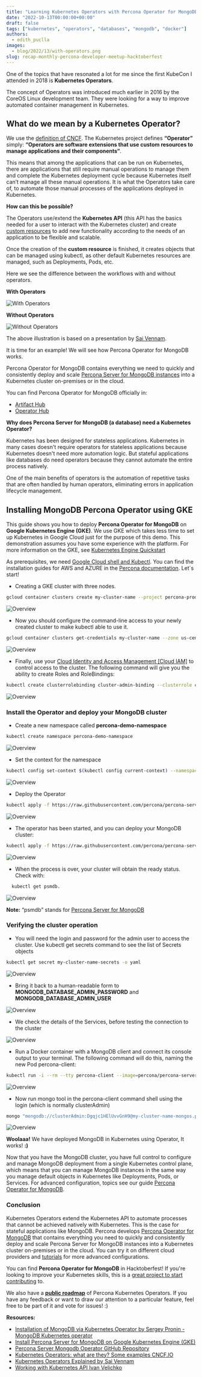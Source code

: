 ```yaml
---
title: "Learning Kubernetes Operators with Percona Operator for MongoDB"
date: "2022-10-13T00:00:00+00:00"
draft: false
tags: ["kubernetes", "operators", "databases", "mongodb", "docker"]
authors:
  - edith_puclla
images:
  - blog/2022/13/with-operators.png
slug: recap-monthly-percona-developer-meetup-hacktoberfest
---
```


One of the topics that have resonated a lot for me since the first KubeCon I attended in 2018 is **Kubernetes Operators**.

The concept of Operators was introduced much earlier in 2016 by the CoreOS Linux development team. They were looking for a way to improve automated container management in Kubernetes.

## What do we mean by a Kubernetes Operator?

We use the [definition of CNCF](<https://www.cncf.io/blog/2022/06/15/kubernetes-operators-what-are-they-some-examples/#:~:text=K8s%20Operators%20are%20controllers%20for,Custom%20Resource%20Definitions%20(CRD).>). The Kubernetes project defines **“Operator”** simply: **“Operators are software extensions that use custom resources to manage applications and their components“**.

This means that among the applications that can be run on Kubernetes, there are applications that still require manual operations to manage them and complete the Kubernetes deployment cycle because Kubernetes itself can’t manage all these manual operations. It is what the Operators take care of, to automate those manual processes of the applications deployed in Kubernetes.

**How can this be possible?**

The Operators use/extend the **Kubernetes API** (this API has the basics needed for a user to interact with the Kubernetes cluster) and create [custom resources](https://kubernetes.io/docs/concepts/extend-kubernetes/api-extension/custom-resources/#:~:text=A%20custom%20resource%20is%20an,resources%2C%20making%20Kubernetes%20more%20modular.) to add new functionality according to the needs of an application to be flexible and scalable.

Once the creation of the **custom resource** is finished, it creates objects that can be managed using kubectl, as other default Kubernetes resources are managed, such as Deployments, Pods, etc.

Here we see the difference between the workflows with and without operators.

**With Operators**

![With Operators](blog/2022/13/with-operators.png)

**Without Operators**

![Without Operators](blog/2022/13/without-operators.png)

The above illustration is based on a presentation by [Sai Vennam](https://youtu.be/i9V4oCa5f9I?t=403).

It is time for an example!
We will see how Percona Operator for MongoDB works.

Percona Operator for MongoDB contains everything we need to quickly and consistently deploy and scale [Percona Server for MongoDB instances](https://www.percona.com/software/mongodb/percona-server-for-mongodb) into a Kubernetes cluster on-premises or in the cloud.

You can find Percona Operator for MongoDB officially in:

- [Artifact Hub](https://artifacthub.io/packages/olm/community-operators/percona-server-mongodb-operator)
- [Operator Hub](https://operatorhub.io/operator/percona-server-mongodb-operator)

**Why does Percona Server for MongoDB (a database) need a Kubernetes Operator?**

Kubernetes has been designed for stateless applications. Kubernetes in many cases doesn't require operators for stateless applications because Kubernetes doesn't need more automation logic. But stateful applications like databases do need operators because they cannot automate the entire process natively.

One of the main benefits of operators is the automation of repetitive tasks that are often handled by human operators, eliminating errors in application lifecycle management.

## Installing MongoDB Percona Operator using GKE

This guide shows you how to deploy **Percona Operator for MongoDB** on **Google Kubernetes Engine (GKE)**. We use GKE which takes less time to set up Kubernetes in Google Cloud just for the purpose of this demo. This demonstration assumes you have some experience with the platform. For more information on the GKE, see [Kubernetes Engine Quickstart](https://cloud.google.com/kubernetes-engine/docs/deploy-app-cluster.)

As prerequisites, we need [Google Cloud shell and Kubectl](https://docs.percona.com/percona-operator-for-mongodb/gke.html#prerequisites). You can find the installation guides for AWS and AZURE in the [Percona documentation](https://docs.percona.com/percona-operator-for-mongodb/#advanced-installation-guides). Let´s start!

- Creating a GKE cluster with three nodes.

```bash
gcloud container clusters create my-cluster-name --project percona-product --zone us-central1-a --cluster-version 1.23 --machine-type n1-standard-4 --num-nodes=3
```

![Overview](blog/2022/13/1-operators-gcloud.png)

- Now you should configure the command-line access to your newly created cluster to make kubectl able to use it.

```bash
gcloud container clusters get-credentials my-cluster-name --zone us-central1-a --project percona-product
```

![Overview](blog/2022/13/2-operators-get-credentials.png)

- Finally, use your [Cloud Identity and Access Management [Cloud IAM]](https://cloud.google.com/iam) to control access to the cluster. The following command will give you the ability to create Roles and RoleBindings:

```bash
kubectl create clusterrolebinding cluster-admin-binding --clusterrole cluster-admin --user $(gcloud config get-value core/account)
```

![Overview](blog/2022/13/3-kubectl-create-cluisterrolebinding.png)

### Install the Operator and deploy your MongoDB cluster

- Create a new namespace called **percona-demo-namespace**

```bash
kubectl create namespace percona-demo-namespace
```

![Overview](blog/2022/13/4-kubectl-create-namespace.png)

- Set the context for the namespace

```bash
kubectl config set-context $(kubectl config current-context) --namespace=percona-demo-namespace
```

![Overview](blog/2022/13/5-kubectl-config-set-contex.png)

- Deploy the Operator

```bash
kubectl apply -f https://raw.githubusercontent.com/percona/percona-server-mongodb-operator/v1.13.0/deploy/bundle.yaml
```

![Overview](blog/2022/13/6-kubectl-apply-f-bundle.png)

- The operator has been started, and you can deploy your MongoDB cluster:

```bash
kubectl apply -f https://raw.githubusercontent.com/percona/percona-server-mongodb-operator/v1.13.0/deploy/cr.yaml
```

![Overview](blog/2022/13/7-kubectl-apply-f-cr.png)

- When the process is over, your cluster will obtain the ready status. Check with:

```bash
  kubectl get psmdb.
```

![Overview](blog/2022/13/8-kubectl-get-psmdb.png)

**Note:** “psmdb” stands for [Percona Server for MongoDB](https://www.percona.com/software/mongodb/percona-server-for-mongodb)

### Verifying the cluster operation

- You will need the login and password for the admin user to access the cluster. Use kubectl get secrets command to see the list of Secrets objects

```bash
kubectl get secret my-cluster-name-secrets -o yaml
```

![Overview](blog/2022/13/9-kubectl-get-secret.png)

- Bring it back to a human-readable form to **MONGODB_DATABASE_ADMIN_PASSWORD** and **MONGODB_DATABASE_ADMIN_USER**

![Overview](blog/2022/13/10-decode.png)

- We check the details of the Services, before testing the connection to the cluster

![Overview](blog/2022/13/11-get-services.png)

- Run a Docker container with a MongoDB client and connect its console output to your terminal. The following command will do this, naming the new Pod percona-client:

```bash
kubectl run -i --rm --tty percona-client --image=percona/percona-server-mongodb:4.4.16-16 --restart=Never -- bash -il
```

![Overview](blog/2022/13/12-run-docker-container.png)

- Now run mongo tool in the percona-client command shell using the login (which is normally clusterAdmin)

```bash
mongo "mongodb://clusterAdmin:Dgqjc1HElUvvGnH9@my-cluster-name-mongos.percona-demo-namespace.svc.cluster.local/admin?ssl=false"
```

![Overview](blog/2022/13/13-mongo.png)

**Woolaaa!** We have deployed MongoDB in Kubernetes using Operator, It works! **:)**

Now that you have the MongoDB cluster, you have full control to configure and manage MongoDB deployment from a single Kubernetes control plane, which means that you can manage MongoDB instances in the same way you manage default objects in Kubernetes like Deployments, Pods, or Services. For advanced configuration, topics see our guide [Percona Operator for MongoDB](https://docs.percona.com/percona-operator-for-mongodb/users.html).

### Conclusion

Kubernetes Operators extend the Kubernetes API to automate processes that cannot be achieved natively with Kubernetes. This is the case for stateful applications like MongoDB.
Percona develops [Percona Operator for MongoDB](https://github.com/percona/percona-server-mongodb-operator) that contains everything you need to quickly and consistently deploy and scale Percona Server for MongoDB instances into a Kubernetes cluster on-premises or in the cloud. You can try it on different cloud providers and [tutorials](https://docs.percona.com/percona-operator-for-mongodb/#advanced-installation-guides) for more advanced configurations.

You can find **Percona Operator for MongoDB** in Hacktoberfest! If you're looking to improve your Kubernetes skills, this is a [great project to start contributing](https://www.percona.com/blog/contribute-to-open-source-with-percona-and-hacktoberfest/) to.

We also have a **[public roadmap](https://github.com/percona/roadmap/projects/1)** of Percona Kubernetes Operators. If you have any feedback or want to draw our attention to a particular feature, feel free to be part of it and vote for issues! :)

**Resources:**

- [Installation of MongoDB via Kubernetes Operator by Sergey Pronin - MongoDB Kubernetes operator](https://www.youtube.com/watch?v=HZ9yaS-ZS48&t=2809s)
- [Install Percona Server for MongoDB on Google Kubernetes Engine (GKE)](https://docs.percona.com/percona-operator-for-mongodb/gke.html)
- [Percona Server Mongodb Operator GitHub Repository](https://github.com/percona/percona-server-mongodb-operator)
- [Kubernetes Operators: what are they? Some examples CNCF.IO](<https://www.cncf.io/blog/2022/06/15/kubernetes-operators-what-are-they-some-examples/#:~:text=K8s%20Operators%20are%20controllers%20for,Custom%20Resource%20Definitions%20(CRD).>)
- [Kubernetes Operators Explained by Sai Vennam](https://www.youtube.com/watch?v=i9V4oCa5f9I)
- [Working with Kubernetes API Ivan Velichko](https://iximiuz.com/en/series/working-with-kubernetes-api/)

